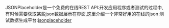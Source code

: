 JSONPlaceholder是一个免费的在线REST API:开发应用程序或者测试的过程中,有时候需要获取某些json数据展示在界面,这里介绍一个非常好用的在线的json 测试数据生成平台:[jsonplaceholder](https://jsonplaceholder.typicode.com/)
